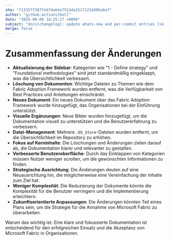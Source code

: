 ```yaml
---
sha: "f13357f3877eb7da64a7513da1517121b98babe7"
author: "github-actions[bot]"
date: "2025-08-09 14:25:27 +0000"
subject: "docs(changelog): update whats-new and per-commit entries [skip ci]"
merge: false
---
```


# Zusammenfassung der Änderungen

- **Aktualisierung der Sidebar**: Kategorien wie "1 - Define strategy" und "Foundational methodologies" sind jetzt standardmäßig eingeklappt, was die Übersichtlichkeit verbessert.
- **Löschung von Dokumenten**: Wichtige Dateien zu Themen wie dem Fabric Adoption Framework wurden entfernt, was die Verfügbarkeit von Best Practices und Anleitungen einschränkt.
- **Neues Dokument**: Ein neues Dokument über das Fabric Adoption Framework wurde hinzugefügt, das Organisationen bei der Einführung unterstützt.
- **Visuelle Ergänzungen**: Neue Bilder wurden hinzugefügt, um die Dokumentation visuell zu unterstützen und die Benutzererfahrung zu verbessern.
- **Datei-Management**: Mehrere `.DS_Store`-Dateien wurden entfernt, um die Übersichtlichkeit im Repository zu erhöhen.
- **Fokus auf Kerninhalte**: Die Löschungen und Änderungen zielen darauf ab, die Dokumentation klarer und relevanter zu gestalten.
- **Verbesserte Benutzeroberfläche**: Durch das Einklappen von Kategorien müssen Nutzer weniger scrollen, um die gewünschten Informationen zu finden.
- **Strategische Ausrichtung**: Die Änderungen deuten auf eine Neuausrichtung hin, die möglicherweise eine Vereinfachung der Inhalte zum Ziel hat.
- **Weniger Komplexität**: Die Reduzierung der Dokumente könnte die Komplexität für die Benutzer verringern und die Implementierung erleichtern.
- **Zukunftsorientierte Anpassungen**: Die Änderungen könnten Teil eines Plans sein, um die Strategie für die Annahme von Microsoft Fabric zu überarbeiten.

Warum das wichtig ist: Eine klare und fokussierte Dokumentation ist entscheidend für den erfolgreichen Einsatz und die Akzeptanz von Microsoft Fabric in Organisationen.

